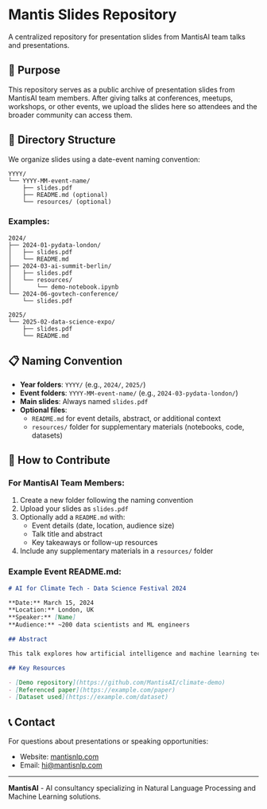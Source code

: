 # Mantis Slides Repository

A centralized repository for presentation slides from MantisAI team talks and presentations.

## 🎯 Purpose

This repository serves as a public archive of presentation slides from MantisAI team members. After giving talks at conferences, meetups, workshops, or other events, we upload the slides here so attendees and the broader community can access them.

## 📁 Directory Structure

We organize slides using a date-event naming convention:

```
YYYY/
└── YYYY-MM-event-name/
    ├── slides.pdf
    ├── README.md (optional)
    └── resources/ (optional)
```

### Examples:

```
2024/
├── 2024-01-pydata-london/
│   ├── slides.pdf
│   └── README.md
├── 2024-03-ai-summit-berlin/
│   ├── slides.pdf
│   └── resources/
│       └── demo-notebook.ipynb
└── 2024-06-govtech-conference/
    └── slides.pdf

2025/
└── 2025-02-data-science-expo/
    ├── slides.pdf
    └── README.md
```

## 📋 Naming Convention

- **Year folders**: `YYYY/` (e.g., `2024/`, `2025/`)
- **Event folders**: `YYYY-MM-event-name/` (e.g., `2024-03-pydata-london/`)
- **Main slides**: Always named `slides.pdf`
- **Optional files**: 
  - `README.md` for event details, abstract, or additional context
  - `resources/` folder for supplementary materials (notebooks, code, datasets)

## 🚀 How to Contribute

### For MantisAI Team Members:

1. Create a new folder following the naming convention
2. Upload your slides as `slides.pdf`
3. Optionally add a `README.md` with:
   - Event details (date, location, audience size)
   - Talk title and abstract
   - Key takeaways or follow-up resources
4. Include any supplementary materials in a `resources/` folder

### Example Event README.md:

```markdown
# AI for Climate Tech - Data Science Festival 2024

**Date:** March 15, 2024  
**Location:** London, UK  
**Speaker:** [Name]  
**Audience:** ~200 data scientists and ML engineers

## Abstract

This talk explores how artificial intelligence and machine learning techniques are being applied to address climate change challenges...

## Key Resources

- [Demo repository](https://github.com/MantisAI/climate-demo)
- [Referenced paper](https://example.com/paper)
- [Dataset used](https://example.com/dataset)
```

## 📞 Contact

For questions about presentations or speaking opportunities:
- Website: [mantisnlp.com](https://mantisnlp.com)
- Email: hi@mantisnlp.com

---

**MantisAI** - AI consultancy specializing in Natural Language Processing and Machine Learning solutions.
